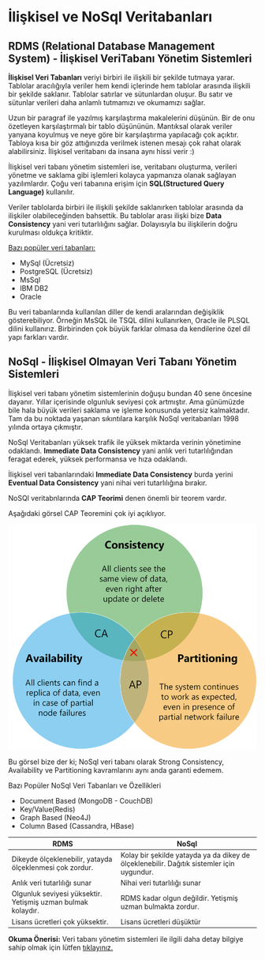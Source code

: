 # İlişkisel ve NoSql Veritabanları

## RDMS (Relational Database Management System) - İlişkisel VeriTabanı Yönetim Sistemleri

**İlişkisel Veri Tabanları** veriyi birbiri ile ilişkili bir şekilde tutmaya yarar. Tablolar aracılığıyla veriler hem kendi içlerinde hem tablolar arasında ilişkili bir şekilde saklanır. Tablolar satırlar ve sütunlardan oluşur. Bu satır ve sütunlar verileri daha anlamlı tutmamızı ve okumamızı sağlar.

Uzun bir paragraf ile yazılmış karşılaştırma makalelerini düşünün. Bir de onu özetleyen karşılaştırmalı bir tablo düşününün. Mantıksal olarak veriler yanyana koyulmuş ve neye göre bir karşılaştırma yapılacağı çok açıktır. Tabloya kısa bir göz attığınızda verilmek istenen mesajı çok rahat olarak alabilirsiniz. İlişkisel veritabanı da insana aynı hissi verir :)

İlişkisel veri tabanı yönetim sistemleri ise, veritabanı oluşturma, verileri yönetme ve saklama gibi işlemleri kolayca yapmanıza olanak sağlayan yazılımlardır. Çoğu veri tabanına erişim için **SQL(Structured Query Language)** kullanılır.

Veriler tablolarda birbiri ile ilişkili şekilde saklanırken tablolar arasında da ilişkiler olabileceğinden bahsettik. Bu tablolar arası ilişki bize **Data Consistency** yani veri tutarlılığını sağlar. Dolayısıyla bu ilişkilerin doğru kurulması oldukça kritiktir.

<u>Bazı popüler veri tabanları:</u>

- MySql (Ücretsiz)
- PostgreSQL (Ücretsiz)
- MsSql
- IBM DB2
- Oracle

Bu veri tabanlarında kullanılan diller de kendi aralarından değişiklik gösterebiliyor. Örneğin MsSQL ile TSQL dilini kullanırken, Oracle ile PLSQL dilini kullanırız. Birbirinden çok büyük farklar olmasa da kendilerine özel dil yapı farkları vardır.

## NoSql - İlişkisel Olmayan Veri Tabanı Yönetim Sistemleri

İlişkisel veri tabanı yönetim sistemlerinin doğuşu bundan 40 sene öncesine dayanır. Yıllar içerisinde olgunluk seviyesi çok artmıştır. Ama günümüzde bile hala büyük verileri saklama ve işleme konusunda yetersiz kalmaktadır. Tam da bu noktada yaşanan sıkıntılara karşılık NoSql veritabanları 1998 yılında ortaya çıkmıştır.

NoSql Veritabanları yüksek trafik ile yüksek miktarda verinin yönetimine odaklandı. **Immediate Data Consistency** yani anlık veri tutarlılığından feragat ederek, yüksek performansa ve hıza odaklandı.

İlişkisel veri tabanlarındaki **Immediate Data Consistency** burda yerini **Eventual Data Consistency** yani nihai veri tutarlılığına bırakır.

NoSQl veritabnlarında **CAP Teorimi** denen önemli bir teorem vardır.

Aşağıdaki görsel CAP Teoremini çok iyi açıklıyor.

![Cap Teoremi](https://raw.githubusercontent.com/Kodluyoruz/taskforce/main/dotnet-core/1-iliskisel-nosql-veritabanlari/figures/ref-property-in-dbtable.png)

Bu görsel bize der ki; NoSql veri tabanı olarak Strong Consistency, Availability ve Partitioning kavramlarını aynı anda garanti edemem.

Bazı Popüler NoSql Veri Tabanları ve Özellikleri

- Document Based (MongoDB - CouchDB)
- Key/Value(Redis)
- Graph Based (Neo4J)
- Column Based (Cassandra, HBase)

| RDMS                                                         | NoSql                                                                                     |
| ------------------------------------------------------------ | ----------------------------------------------------------------------------------------- |
| Dikeyde ölçeklenebilir, yatayda ölçeklenmesi çok zordur.     | Kolay bir şekilde yatayda ya da dikey de ölçeklenebilir. Dağıtık sistemler için uygundur. |
| Anlık veri tutarlılığı sunar                                 | Nihai veri tutarlılığı sunar                                                              |
| Olgunluk seviyesi yüksektir. Yetişmiş uzman bulmak kolaydır. | RDMS kadar olgun değildir. Yetişmiş uzman bulmakta zordur.                                |
| Lisans ücretleri çok yüksektir.                              | Lisans ücretleri düşüktür                                                                 |

**Okuma Önerisi:** Veri tabanı yönetim sistemleri ile ilgili daha detay bilgiye sahip olmak için lütfen [tıklayınız.](https://medium.com/devopsturkiye/microservice-mimarilerde-veritaban%C4%B1-tasar%C4%B1m%C4%B1-d58371ec466)
